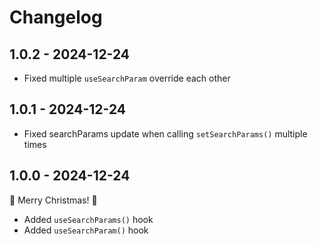 # Changelog

## 1.0.2 - 2024-12-24

- Fixed multiple `useSearchParam` override each other

## 1.0.1 - 2024-12-24

- Fixed searchParams update when calling `setSearchParams()` multiple times

## 1.0.0 - 2024-12-24

🌲 Merry Christmas! 🎅

- Added `useSearchParams()` hook
- Added `useSearchParam()` hook
